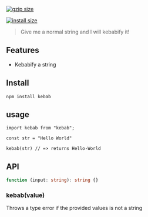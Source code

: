 [![gzip size](https://badgen.net/bundlephobia/minzip/kebab)](https://bundlephobia.com/result?p=kebab)

[![install size](https://packagephobia.now.sh/badge?p=kebab)](https://packagephobia.now.sh/result?p=kebab)

> Give me a normal string and I will kebabify it! 

## Features 
- Kebabify a string 


## Install 
```
npm install kebab 
```

## usage 
```
import kebab from "kebab";

const str = "Hello World" 

kebab(str) // => returns Hello-World
```

## API 
```ts 
function (input: string): string {} 
```

### kebab(value) 
Throws a type error if the provided values is not a string
